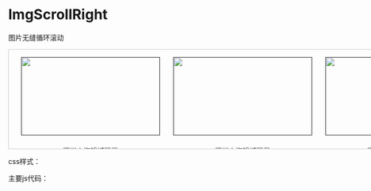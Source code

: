 # ImgScrollRight
图片无缝循环滚动
<div id="case" class="case_wrap">
			<div class="inCase">
				<ul id="caseBox1">
					<li><a href=""><img src="case.jpg?v=08786f8b88"><p>深圳中海锦城项目</p></a></li>
					<li><a href=""><img src="case.jpg?v=08786f8b88"><p>深圳中海锦城项目</p></a></li>
					<li><a href=""><img src="case.jpg?v=08786f8b88"><p>深圳中海锦城项目</p></a></li>
					<li><a href=""><img src="case.jpg?v=08786f8b88"><p>深圳中海锦城项目</p></a></li>
					<li><a href=""><img src="case.jpg?v=08786f8b88"><p>深圳中海锦城项目</p></a></li>
				</ul>
			<div id="caseBox2"></div>
		</div>
	</div>


css样式：
<style>
			.case_wrap {
			  overflow: hidden;
			  width: 1200px;
			  height: 200px;
			  margin: 0 auto;
			  border: 1px solid #ccc;
			}
			
			.inCase {
			  width: 800%;
			  float: left;
			}
			.inCase #caseBox1 {
			  float: left;
			}
			.inCase #caseBox1 li {
			  float: left;
			  width: 280px;
			  height: 193px;
			  overflow: hidden;
			  margin-right: 25px;
			  border: 1px solid transparent;
			}
			.inCase #caseBox1 li:hover {
			  border: 1px solid #ce3235;
			}
			.inCase #caseBox1 li p {
			  font-size: 14px;
			  color: #666;
			  text-align: center;
			  line-height: 2em;
			}
			.inCase #caseBox1 img {
			  width: 280px;
			  height: 158px;
			  overflow: hidden;
			  transition: all, 0.5s, ease-out;
			  -webkit-transition: all, 0.5s, ease-out;
			  -moz-transition: all, 0.5s, ease-out;
			  -o-transition: all, 0.5s, ease-out;
			}
			.inCase #caseBox1 img:hover {
			  transform: matrix(1.04, 0, 0, 1.04, 0, 0);
			  -webkit-transform: matrix(1.04, 0, 0, 1.04, 0, 0);
			  -moz-transform: matrix(1.04, 0, 0, 1.04, 0, 0);
			  -o-transform: matrix(1.04, 0, 0, 1.04, 0, 0);
			}
			.inCase #caseBox2 {
			  float: left;
			}

		</style>
主要js代码：
<script>
//图片无缝轮播
var speed=40; 
	var tab=document.getElementById("case"); 
	var tab1=document.getElementById("caseBox1"); 
	var tab2=document.getElementById("caseBox2"); 
	tab2.innerHTML=tab1.innerHTML; 
	function Marquee(){ 
	if(tab2.offsetWidth-tab.scrollLeft<=0) 
	tab.scrollLeft-=tab1.offsetWidth; 
	else{ 
	tab.scrollLeft++; 
	} 
	} 
	var MyMar=setInterval(Marquee,speed); 
	tab.onmouseover=function() {clearInterval(MyMar)}; 
	tab.onmouseout=function() {MyMar=setInterval(Marquee,speed)}; 
</script>
